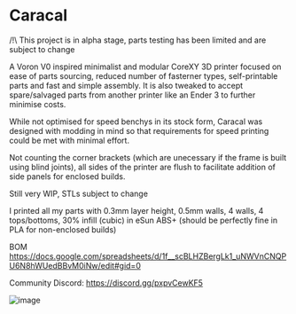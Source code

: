 # Caracal

/!\ This project is in alpha stage, parts testing has been limited and are subject to change 

A Voron V0 inspired minimalist and modular CoreXY 3D printer focused on ease of parts sourcing, reduced number of fasterner types, self-printable parts and fast and simple assembly. It is also tweaked to accept spare/salvaged parts from another printer like an Ender 3 to further minimise costs. 

While not optimised for speed benchys in its stock form, Caracal was designed with modding in mind so that requirements for speed printing could be met with minimal effort. 

Not counting the corner brackets (which are unecessary if the frame is built using blind joints), all sides of the printer are flush to facilitate addition of side panels for enclosed builds.

Still very WIP, STLs subject to change

I printed all my parts with 0.3mm layer height, 0.5mm walls, 4 walls, 4 tops/bottoms, 30% infill (cubic) in eSun ABS+ (should be perfectly fine in PLA for non-enclosed builds) 

BOM https://docs.google.com/spreadsheets/d/1f__scBLHZBergLk1_uNWVnCNQPU6N8hWUedBBvM0iNw/edit#gid=0

Community Discord: https://discord.gg/pxpvCewKF5 

![image](https://github.com/suslemon/Caracal/assets/117639659/d312ad4a-8186-4316-83a2-2743223ee99e)
